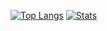 [![Top Langs](https://github-readme-stats.vercel.app/api/top-langs/?username=claitonllemes&layout=compact)](https://github.com/claitonllemes/github-readme-stats)
[![Stats](https://github-readme-stats.vercel.app/api?username=claitonllemes)](https://github.com/claitonllemes/github-readme-stats)

